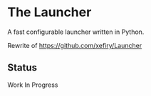 # The Launcher

A fast configurable launcher written in Python.

Rewrite of <https://github.com/xefiry/Launcher>

## Status

Work In Progress

